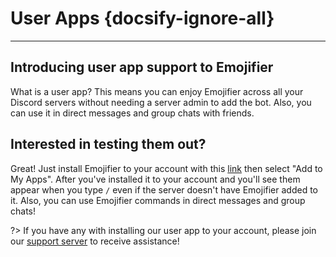 # User Apps {docsify-ignore-all}
---

## Introducing user app support to Emojifier
What is a user app? This means you can enjoy Emojifier across all your Discord servers without needing a server admin to add the bot. Also, you can use it in direct messages and group chats with friends.

## Interested in testing them out?
Great! Just install Emojifier to your account with this [link](https://discord.com/api/oauth2/authorize?client_id=673994042450903089) then select "Add to My Apps". After you've installed it to your account and you'll see them appear when you type `/` even if the server doesn't have Emojifier added to it. Also, you can use Emojifier commands in direct messages and group chats!

?> If you have any with installing our user app to your account, please join our [support server](https://discord.gg/MTwj6wG) to receive assistance!
